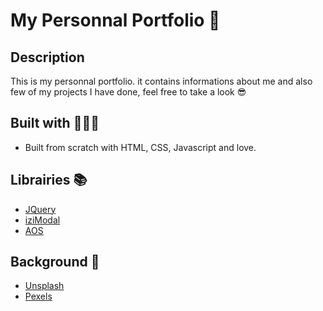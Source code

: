 # My Personnal Portfolio 🚀



## Description

This is my personnal portfolio. it contains informations about me and also few of my projects I have done, feel free to take a look 😎

## Built with 👨🏻‍💻

* Built from scratch with HTML, CSS, Javascript and love.

## Librairies 📚

* [JQuery](https://github.com/jquery/jquery)
* [iziModal](https://github.com/marcelodolza/iziModal)
* [AOS](https://github.com/michalsnik/aos/tree/v2)

## Background 🌊

* [Unsplash](https://unsplash.com/)
* [Pexels](https://www.pexels.com/fr-fr/) 



